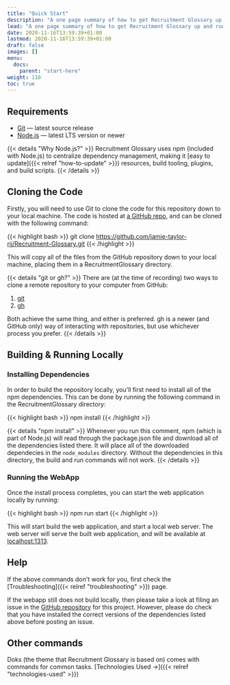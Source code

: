 ```yaml
---
title: "Quick Start"
description: "A one page summary of how to get Recruitment Glossary up and running locally. This is required in order to add content to it."
lead: "A one page summary of how to get Recruitment Glossary up and running locally. This is required in order to add content to it."
date: 2020-11-16T13:59:39+01:00
lastmod: 2020-11-16T13:59:39+01:00
draft: false
images: []
menu:
  docs:
    parent: "start-here"
weight: 110
toc: true
---
```


## Requirements

- [Git](https://git-scm.com/) — latest source release
- [Node.js](https://nodejs.org/) — latest LTS version or newer

{{< details "Why Node.js?" >}}
Recruitment Glossary uses npm (included with Node.js) to centralize dependency management, making it [easy to update]({{< relref "how-to-update" >}}) resources, build tooling, plugins, and build scripts.
{{< /details >}}

## Cloning the Code

Firstly, you will need to use Git to clone the code for this repository down to your local machine. The code is hosted at [a GitHub repo](https://github.com/jamie-taylor-rjj/Recruitment-Glossary), and can be cloned with the following command:

{{< highlight bash >}}
git clone https://github.com/jamie-taylor-rjj/Recruitment-Glossary.git
{{< /highlight >}}

This will copy all of the files from the GitHub repository down to your local machine, placing them in a RecruitmentGlossary directory.

{{< details "git or gh?" >}}
There are (at the time of recording) two ways to clone a remote repository to your computer from GitHub:

1. [git](https://git-scm.com/)
1. [gh](https://github.com/cli/cli)

Both achieve the same thing, and either is preferred. gh is a newer (and GitHub only) way of interacting with repositories, but use whichever process you prefer.
{{< /details >}}

## Building & Running Locally

### Installing Dependencies

In order to build the repository locally, you'll first need to install all of the npm dependencies. This can be done by running the following command in the RecruitmentGlossary directory:

{{< highlight bash >}}
npm install
{{< /highlight >}}

{{< details "npm install" >}}
Whenever you run this comment, npm (which is part of Node.js) will read through the package.json file and download all of the dependencies listed there. It will place all of the downloaded dependecies in the `node_modules` directory. Without the dependencies in this directory, the build and run commands will not work.
{{< /details >}}

### Running the WebApp

Once the install process completes, you can start the web application locally by running:

{{< highlight bash >}}
npm run start
{{< /highlight >}}

This will start build the web application, and start a local web server. The web server will serve the built web application, and will be available at [localhost:1313](http://localhost:1313/).

## Help

If the above commands don't work for you, first check the [Troubleshooting]({{< relref "troubleshooting" >}}) page.

If the webapp still does not build locally, then please take a look at filing an issue in the [GitHub repository](https://github.com/jamie-taylor-rjj/Recruitment-Glossary/issues) for this project. However, please do check that you have installed the correct versions of the dependencies listed above before posting an issue.

## Other commands

Doks (the theme that Recruitment Glossary is based on) comes with commands for common tasks. [Technologies Used →]({{< relref "technologies-used" >}})
